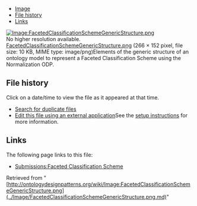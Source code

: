 * [Image](../Image/FacetedClassificationSchemeGenericStructure.png.md#file)
* [File history](../Image/FacetedClassificationSchemeGenericStructure.png.md#filehistory)
* [Links](../Image/FacetedClassificationSchemeGenericStructure.png.md#filelinks)

[![Image:FacetedClassificationSchemeGenericStructure.png](../../../images/2/22/FacetedClassificationSchemeGenericStructure.png)](../../../images/2/22/FacetedClassificationSchemeGenericStructure.png)  
No higher resolution available.  
[FacetedClassificationSchemeGenericStructure.png](../../../images/2/22/FacetedClassificationSchemeGenericStructure.png)‎ (266 × 152 pixel, file size: 10 KB, MIME type: image/png)Elements of the generic structure of an ontology model to represent a Faceted Classification Scheme using the Normalization ODP.




## File history

Click on a date/time to view the file as it appeared at that time.



  
* [Search for duplicate files](http://ontologydesignpatterns.org/wiki/Special:FileDuplicateSearch/FacetedClassificationSchemeGenericStructure.png "Special:FileDuplicateSearch/FacetedClassificationSchemeGenericStructure.png")
* [Edit this file using an external application](http://ontologydesignpatterns.org/wiki/index.php?title=Image:FacetedClassificationSchemeGenericStructure.png&action=edit&externaledit=true&mode=file "Image:FacetedClassificationSchemeGenericStructure.png")See the [setup instructions](http://www.mediawiki.org/wiki/Manual:External_editors "http://www.mediawiki.org/wiki/Manual:External_editors") for more information.

## Links



The following page links to this file:


* [Submissions:Faceted Classification Scheme](../Submissions/Faceted_Classification_Scheme.md "Submissions:Faceted Classification Scheme")


Retrieved from "[http://ontologydesignpatterns.org/wiki/Image:FacetedClassificationSchemeGenericStructure.png](../Image/FacetedClassificationSchemeGenericStructure.png.md)"